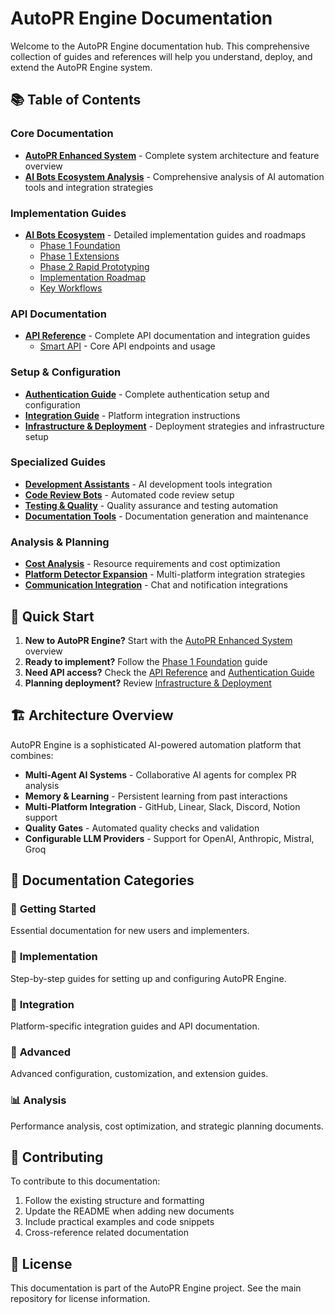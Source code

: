 # AutoPR Engine Documentation

Welcome to the AutoPR Engine documentation hub. This comprehensive collection of guides and references will help you
understand, deploy, and extend the AutoPR Engine system.

## 📚 Table of Contents

### Core Documentation

- **[AutoPR Enhanced System](./AUTOPR_ENHANCED_SYSTEM.md)** - Complete system architecture and feature overview
- **[AI Bots Ecosystem Analysis](./AI_BOTS_ECOSYSTEM_ANALYSIS.md)** - Comprehensive analysis of AI automation tools and integration strategies

### Implementation Guides

- **[AI Bots Ecosystem](./ai-bots-ecosystem/)** - Detailed implementation guides and roadmaps
  - [Phase 1 Foundation](./ai-bots-ecosystem/phase-1-foundation.md)
  - [Phase 1 Extensions](./ai-bots-ecosystem/phase-1-extensions.md)
  - [Phase 2 Rapid Prototyping](./ai-bots-ecosystem/phase-2-rapid-prototyping.md)
  - [Implementation Roadmap](./ai-bots-ecosystem/implementation-roadmap.md)
  - [Key Workflows](./ai-bots-ecosystem/key-workflows.md)

### API Documentation

- **[API Reference](./api/)** - Complete API documentation and integration guides
  - [Smart API](./api/smart-api.md) - Core API endpoints and usage

### Setup & Configuration

- **[Authentication Guide](./guides/authentication.md)** - Complete authentication setup and configuration
- **[Integration Guide](./ai-bots-ecosystem/integration-guide.md)** - Platform integration instructions
- **[Infrastructure & Deployment](./ai-bots-ecosystem/infrastructure-deployment.md)** - Deployment strategies and infrastructure setup

### Specialized Guides

- **[Development Assistants](./ai-bots-ecosystem/development-assistants.md)** - AI development tools integration
- **[Code Review Bots](./ai-bots-ecosystem/code-review-bots.md)** - Automated code review setup
- **[Testing & Quality](./ai-bots-ecosystem/testing-quality.md)** - Quality assurance and testing automation
- **[Documentation Tools](./ai-bots-ecosystem/documentation-tools.md)** - Documentation generation and maintenance

### Analysis & Planning

- **[Cost Analysis](./ai-bots-ecosystem/cost-analysis.md)** - Resource requirements and cost optimization
- **[Platform Detector Expansion](./ai-bots-ecosystem/platform-detector-expansion.md)** - Multi-platform integration strategies
- **[Communication Integration](./ai-bots-ecosystem/communication-integration-expansion.md)** - Chat and notification integrations

## 🚀 Quick Start

1. **New to AutoPR Engine?** Start with the [AutoPR Enhanced System](./AUTOPR_ENHANCED_SYSTEM.md) overview
2. **Ready to implement?** Follow the [Phase 1 Foundation](./ai-bots-ecosystem/phase-1-foundation.md) guide
3. **Need API access?** Check the [API Reference](./api/) and [Authentication Guide](./guides/authentication.md)
4. **Planning deployment?** Review [Infrastructure & Deployment](./ai-bots-ecosystem/infrastructure-deployment.md)

## 🏗️ Architecture Overview

AutoPR Engine is a sophisticated AI-powered automation platform that combines:

- **Multi-Agent AI Systems** - Collaborative AI agents for complex PR analysis
- **Memory & Learning** - Persistent learning from past interactions
- **Multi-Platform Integration** - GitHub, Linear, Slack, Discord, Notion support
- **Quality Gates** - Automated quality checks and validation
- **Configurable LLM Providers** - Support for OpenAI, Anthropic, Mistral, Groq

## 📖 Documentation Categories

### 🎯 **Getting Started**

Essential documentation for new users and implementers.

### 🔧 **Implementation**

Step-by-step guides for setting up and configuring AutoPR Engine.

### 📡 **Integration**

Platform-specific integration guides and API documentation.

### 🚀 **Advanced**

Advanced configuration, customization, and extension guides.

### 📊 **Analysis**

Performance analysis, cost optimization, and strategic planning documents.

## 🤝 Contributing

To contribute to this documentation:

1. Follow the existing structure and formatting
2. Update the README when adding new documents
3. Include practical examples and code snippets
4. Cross-reference related documentation

## 📄 License

This documentation is part of the AutoPR Engine project. See the main repository for license information.
